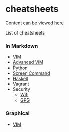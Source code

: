 cheatsheets
===========

Content can be viewed [here](http://serginator.github.io/cheatsheets/)

List of cheatsheets

### In Markdown

* [VIM](md/vimsheet.md)
* [Advanced VIM](md/advanced_vimsheet.md)
* [Python](md/python.md)
* [Screen Command](md/screen.md)
* [Haskell](md/haskell.md)
* [Vagrant](md/vagrant.md)
* Security
  * [Wifi](md/security/wifi.md)
  * [GPG](md/security/gpg.md)

### Graphical

* [VIM](graphical/vim.gif)
